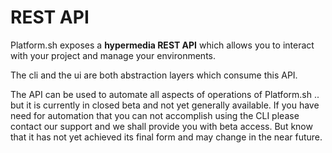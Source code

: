 # REST API

Platform.sh exposes a **hypermedia REST API** which allows you to
interact with your project and manage your environments.

The cli and the ui are both abstraction layers which consume
this API.

The API can be used to automate all aspects of operations of
Platform.sh .. but it is currently in closed beta and
not yet generally available. If you have need for automation that
you can not accomplish using the CLI please contact our support and
we shall provide you with beta access. But know that it has not
yet achieved its final form and may change in the near future.

